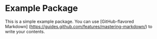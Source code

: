 # Example Package

This is a simple example package. You can use
[GitHub-flavored Markdown] (https://guides.github.com/features/mastering-markdown/)
to write your contents.
